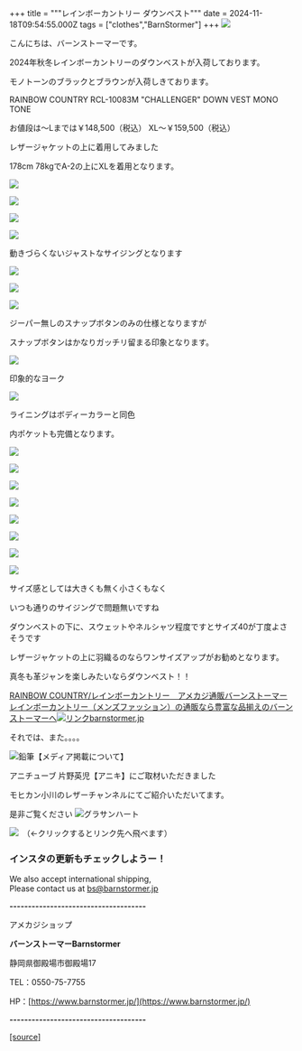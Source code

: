 +++
title = """レインボーカントリー ダウンベスト"""
date = 2024-11-18T09:54:55.000Z
tags = ["clothes","BarnStormer"]
+++
[![](https://stat.ameba.jp/user_images/20231023/16/barnstormer-go/b2/03/p/o0420015015354743273.png)](https://ameblo.jp/barnstormer-go/entry-12825670498.html)

こんにちは、バーンストーマーです。

2024年秋冬レインボーカントリーのダウンベストが入荷しております。

モノトーンのブラックとブラウンが入荷しきております。

RAINBOW COUNTRY RCL-10083M "CHALLENGER" DOWN VEST MONO TONE

お値段は～Lまでは￥148,500（税込） XL～￥159,500（税込）

レザージャケットの上に着用してみました

178cm 78kgでA-2の上にXLを着用となります。

[![](https://stat.ameba.jp/user_images/20241118/18/barnstormer-go/c4/f2/j/o0500075015511566255.jpg)](https://stat.ameba.jp/user_images/20241118/18/barnstormer-go/c4/f2/j/o0500075015511566255.jpg)

[![](https://stat.ameba.jp/user_images/20241118/18/barnstormer-go/82/89/j/o0500075015511566257.jpg)](https://stat.ameba.jp/user_images/20241118/18/barnstormer-go/82/89/j/o0500075015511566257.jpg)

[![](https://stat.ameba.jp/user_images/20241118/18/barnstormer-go/d2/1f/j/o0500075015511566258.jpg)](https://stat.ameba.jp/user_images/20241118/18/barnstormer-go/d2/1f/j/o0500075015511566258.jpg)

[![](https://stat.ameba.jp/user_images/20241118/18/barnstormer-go/0c/70/j/o0500075015511566261.jpg)](https://stat.ameba.jp/user_images/20241118/18/barnstormer-go/0c/70/j/o0500075015511566261.jpg)

動きづらくないジャストなサイジングとなります

[![](https://stat.ameba.jp/user_images/20241118/18/barnstormer-go/5f/15/j/o0750050015511566263.jpg)](https://stat.ameba.jp/user_images/20241118/18/barnstormer-go/5f/15/j/o0750050015511566263.jpg)

[![](https://stat.ameba.jp/user_images/20241118/18/barnstormer-go/2b/3a/j/o0500075015511566264.jpg)](https://stat.ameba.jp/user_images/20241118/18/barnstormer-go/2b/3a/j/o0500075015511566264.jpg)

[![](https://stat.ameba.jp/user_images/20241118/18/barnstormer-go/a0/0a/j/o0500075015511566268.jpg)](https://stat.ameba.jp/user_images/20241118/18/barnstormer-go/a0/0a/j/o0500075015511566268.jpg)

ジーパー無しのスナップボタンのみの仕様となりますが

スナップボタンはかなりガッチリ留まる印象となります。

[![](https://stat.ameba.jp/user_images/20241118/18/barnstormer-go/3e/fe/j/o0750050015511566269.jpg)](https://stat.ameba.jp/user_images/20241118/18/barnstormer-go/3e/fe/j/o0750050015511566269.jpg)

印象的なヨーク

[![](https://stat.ameba.jp/user_images/20241118/18/barnstormer-go/6a/2c/j/o0500075015511566274.jpg)](https://stat.ameba.jp/user_images/20241118/18/barnstormer-go/6a/2c/j/o0500075015511566274.jpg)

ライニングはボディーカラーと同色

内ポケットも完備となります。

[![](https://stat.ameba.jp/user_images/20241118/18/barnstormer-go/bc/04/j/o0500075015511566277.jpg)](https://stat.ameba.jp/user_images/20241118/18/barnstormer-go/bc/04/j/o0500075015511566277.jpg)

[![](https://stat.ameba.jp/user_images/20241118/18/barnstormer-go/8e/e8/j/o0500075015511566278.jpg)](https://stat.ameba.jp/user_images/20241118/18/barnstormer-go/8e/e8/j/o0500075015511566278.jpg)

[![](https://stat.ameba.jp/user_images/20241118/18/barnstormer-go/b9/29/j/o0500075015511566282.jpg)](https://stat.ameba.jp/user_images/20241118/18/barnstormer-go/b9/29/j/o0500075015511566282.jpg)

[![](https://stat.ameba.jp/user_images/20241118/18/barnstormer-go/c4/d1/j/o0500075015511566283.jpg)](https://stat.ameba.jp/user_images/20241118/18/barnstormer-go/c4/d1/j/o0500075015511566283.jpg)

[![](https://stat.ameba.jp/user_images/20241118/18/barnstormer-go/6e/98/j/o0750050015511566285.jpg)](https://stat.ameba.jp/user_images/20241118/18/barnstormer-go/6e/98/j/o0750050015511566285.jpg)

[![](https://stat.ameba.jp/user_images/20241118/18/barnstormer-go/be/33/j/o0500075015511566287.jpg)](https://stat.ameba.jp/user_images/20241118/18/barnstormer-go/be/33/j/o0500075015511566287.jpg)

[![](https://stat.ameba.jp/user_images/20241118/18/barnstormer-go/69/05/j/o0500075015511566291.jpg)](https://stat.ameba.jp/user_images/20241118/18/barnstormer-go/69/05/j/o0500075015511566291.jpg)

[![](https://stat.ameba.jp/user_images/20241118/18/barnstormer-go/9b/f3/j/o0500075015511566294.jpg)](https://stat.ameba.jp/user_images/20241118/18/barnstormer-go/9b/f3/j/o0500075015511566294.jpg)

サイズ感としては大きくも無く小さくもなく

いつも通りのサイジングで問題無いですね

ダウンベストの下に、スウェットやネルシャツ程度ですとサイズ40が丁度よさそうです

レザージャケットの上に羽織るのならワンサイズアップがお勧めとなります。

真冬も革ジャンを楽しみたいならダウンベスト！！

[RAINBOW COUNTRY/レインボーカントリー　アメカジ通販バーンストーマーレインボーカントリー（メンズファッション）の通販なら豊富な品揃えのバーンストーマーへ![リンク](https://c.stat100.ameba.jp/ameblo/symbols/v3.20.0/svg/gray/editor_link.svg)barnstormer.jp](https://barnstormer.jp/view/category/ct40)

それでは、また。。。。

![鉛筆](https://stat100.ameba.jp/blog/ucs/img/char/char3/519.png)【メディア掲載について】

アニチューブ 片野英児【アニキ】にご取材いただきました

モヒカン小川のレザーチャンネルにてご紹介いただいてます。

是非ご覧ください ![グラサンハート](https://stat100.ameba.jp/blog/ucs/img/char/char3/148.png)

[![](https://stat.ameba.jp/user_images/20230412/16/barnstormer-go/6a/23/p/o0108010815269242493.png)](https://www.instagram.com/barnstormer_daily/)　（←クリックするとリンク先へ飛べます）

### インスタの更新もチェックしようー！

We also accept international shipping,  
Please contact us at bs@barnstormer.jp

**\-------------------------------------**

アメカジショップ

**バーンストーマーBarnstormer**

静岡県御殿場市御殿場17

TEL：0550-75-7755

HP：[https://www.barnstormer.jp/](https://www.barnstormer.jp/)

**\-------------------------------------**

[[source]](https://ameblo.jp/barnstormer-go/entry-12875498018.html)
